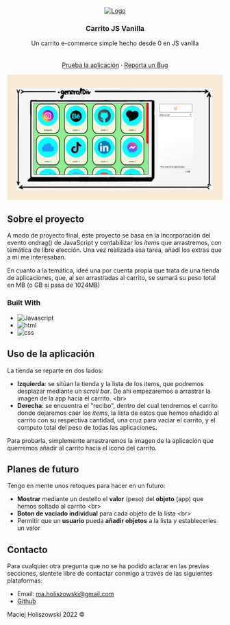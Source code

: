 <!-- PROJECT LOGO -->

<div align="center">
  <a href="https://github.com/Mikiexe/final-project/">
    <img src="./img/shopping-cart-20370-32x32.ico" alt="Logo" width="30" height="30">
  </a>

<h3 align="center">Carrito JS Vanilla</h3>

  <p align="center">
    Un carrito e-commerce simple hecho desde 0 en JS vanilla 
    <br />
    <br />
    <br />
    <a href="https://mikiexe.github.io/final-project/">Prueba la aplicación</a>
    ·
    <a href="https://github.com/Mikiexe/final-project/issues/">Reporta un Bug</a>
  </p>
</div>


![Screenshot](./img/capturaCarrito.png)

<!-- ABOUT THE PROJECT -->
## Sobre el proyecto

A modo de proyecto final, este proyecto se basa en la incorporación del evento ondrag() de JavaScript y contabilizar los _items_ que arrastremos, con temática de libre elección. Una vez realizada esa tarea, añadí los extras que a mi me interesaban. 

En cuanto a la temática, ideé una por cuenta propia que trata de una tienda de aplicaciones, que, al ser arrastradas al carrito, se sumará su peso total en MB (o GB si pasa de 1024MB)

### Built With

* ![Javascript]
* ![html]
* ![css]





<!-- USAGE EXAMPLES -->
## Uso de la aplicación

La tienda se reparte en dos lados:
- **Izquierda**: se sitúan la tienda y la lista de los items, que podremos desplazar mediante un _scroll bar_. De ahi empezaremos a arrastrar la imagen de la app hacia el carrito.
<br\>
- **Derecha**: se encuentra el "recibo", dentro del cual tendremos el carrito donde dejaremos caer los _items_, la lista de estos que hemos añadido al carrito con su respectiva cantidad, una cruz para vaciar el carrito, y el computo total del peso de todas las aplicaciones.

Para probarla, simplemente arrastraremos la imagen de la aplicación que querremos añadir al carrito hacia el icono del carrito. 


## Planes de futuro

Tengo en mente unos retoques para hacer en un futuro:

- **Mostrar** mediante un destello el **valor** (peso) del **objeto** (app) que hemos soltado al carrito
<br\>
- **Boton de vaciado individual** para cada objeto de la lista
<br\>
- Permitir que un **usuario** pueda **añadir objetos** a la lista y establecerles un valor

## Contacto

Para cualquier otra pregunta que no se ha podido aclarar en las previas secciones, sientete libre de contactar conmigo a través de las siguientes plataformas:

- Email: ma.holiszowski@gmail.com
- [Github](https://github.com/Mikiexe)






<!-- MARKDOWN LINKS & IMAGES -->

[Javascript]: https://img.shields.io/badge/Javascript-FF2D20?style=for-the-badge&logo=javascript&logoColor=white
[html]: https://img.shields.io/badge/HTML-blue?style=for-the-badge
[css]: https://img.shields.io/badge/CSS-orange?style=for-the-badge

[github]: https://github.com/Mikiexe



Maciej Holiszowski 2022 ©
